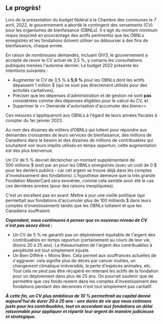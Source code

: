 ## Le progrès!

Lors de la présentation du budget fédéral à la Chambre des communes le 7 avril, 2022, le gouvernement a abordé le contingent des versements (CV) pour les organismes de bienfaisance (OBNLs). Il s&#39;agit du montant minimum requis (exprimé en pourcentage des actifs pertinents) que les OBNLs enregistrés et les fondations doivent utiliser ou débourser à des fins de bienfaisance, chaque année.

En raison de nombreuses demandes, incluant GIV3, le gouvernement a accepté de revoir le CV actuel de 3,5 %, y compris les consultations publiques menées l&#39;automne dernier. Le budget 2022 présente les intentions suivantes :

- Augmenter le CV de 3,5 % à **5,0 %** pour les OBNLs dont les actifs dépassent 1 million $ (qui ne sont pas directement utilisés pour des activités caritatives),
- Préciser que les dépenses d&#39;administration et de gestion ne sont **pas** considérées comme des dépenses éligibles pour le calcul du CV, et
- Supprimer la &lt;&lt; Demande d&#39;autorisation d&#39;accumuler des biens&gt;&gt;

Ces mesures s&#39;appliqueront aux OBNLs à l&#39;égard de leurs années fiscales à compter du 1er janvier 2023.

Au nom des dizaines de milliers d’OBNLs qui luttent pour répondre aux demandes croissantes de leurs services de bienfaisance, des millions de Canadiens dans le besoin et des dizaines de millions de contribuables qui souhaitent voir leurs impôts utilisés en temps opportun, cette augmentation est des plus bienvenue.

Un CV de 5 % devrait déclencher un montant supplémentaire de 500 millions $ (est) par an pour les OBNLs enregistrés (avec un coût de 0 $ pour les deniers publics - car cet argent se trouve déjà dans les comptes d&#39;investissement des fondations). L&#39;hypothèse demeure que la très grande Fondation MasterCard sera exonérée, comme cela semble avoir été le cas ces dernières années (pour des raisons inexpliquées).

C&#39;est un excellent pas en avant: Mettre à jour une vieille politique (qui permettait aux fondations d&#39;accumuler plus de 100 milliards $ dans leurs comptes d&#39;investissement) tandis que les OBNLs luttaient et que les Canadiens souffraient.

***Cependant, nous continuons à penser que ce nouveau niveau de CV n&#39;est pas assez élevé :***

- Un CV de 5 % ne garantit pas un déploiement équitable de l&#39;argent des contribuables en temps opportun (certainement au cours de leur vie, disons 20 à 25 ans). La thésaurisation de l&#39;argent des contribuables à perpétuité est tout simplement injuste.
- Un Bien Différé = Moins Bien. Cela permet aux souffrances actuelles de s&#39;aggraver: cela signifie plus de décès par cancer inutiles, un changement climatique irréversible, la perte d&#39;espèces animales, etc. Tout cela ne peut pas être récupéré en retenant les actifs de la fondation pour un déploiement dans plus de 25 ans. On pourrait soutenir que de permettre que ces fonds restent dans les comptes d&#39;investissement des fondations pendant des décennies n&#39;est tout simplement pas caritatif.

***À cette fin, un CV plus ambitieux de 10 % permettrait au capital donné aujourd&#39;hui de durer 20 à 25 ans - une durée de vie que nous estimons juste pour les contribuables, tout en accordant aux fondations un délai raisonnable pour appliquer et répartir leur argent de manière judicieuse et stratégique.***